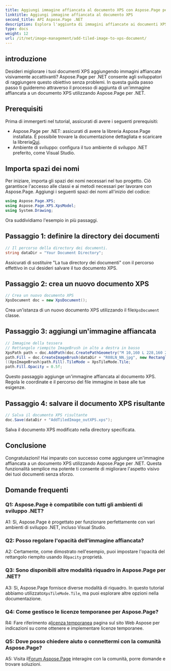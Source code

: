 ```yaml
---
title: Aggiungi immagine affiancata al documento XPS con Aspose.Page per .NET
linktitle: Aggiungi immagine affiancata al documento XPS
second_title: API Aspose.Page .NET
description: Esplora l'aggiunta di immagini affiancate ai documenti XPS senza sforzo con Aspose.Page per .NET. Migliora l'impatto visivo e crea documenti straordinari.
type: docs
weight: 12
url: /it/net/image-management/add-tiled-image-to-xps-document/
---
```

## introduzione

Desideri migliorare i tuoi documenti XPS aggiungendo immagini affiancate visivamente accattivanti? Aspose.Page per .NET consente agli sviluppatori di raggiungere questo obiettivo senza problemi. In questa guida passo passo ti guideremo attraverso il processo di aggiunta di un'immagine affiancata a un documento XPS utilizzando Aspose.Page per .NET.

## Prerequisiti

Prima di immergerti nel tutorial, assicurati di avere i seguenti prerequisiti:

-  Aspose.Page per .NET: assicurati di avere la libreria Aspose.Page installata. È possibile trovare la documentazione dettagliata e scaricare la libreria[Qui](https://reference.aspose.com/page/net/).
- Ambiente di sviluppo: configura il tuo ambiente di sviluppo .NET preferito, come Visual Studio.

## Importa spazi dei nomi

Per iniziare, importa gli spazi dei nomi necessari nel tuo progetto. Ciò garantisce l'accesso alle classi e ai metodi necessari per lavorare con Aspose.Page. Aggiungi i seguenti spazi dei nomi all'inizio del codice:

```csharp
using Aspose.Page.XPS;
using Aspose.Page.XPS.XpsModel;
using System.Drawing;
```

Ora suddividiamo l'esempio in più passaggi.

## Passaggio 1: definire la directory dei documenti

```csharp
// Il percorso della directory dei documenti.
string dataDir = "Your Document Directory";
```

Assicurati di sostituire "La tua directory dei documenti" con il percorso effettivo in cui desideri salvare il tuo documento XPS.

## Passaggio 2: crea un nuovo documento XPS

```csharp
// Crea un nuovo documento XPS
XpsDocument doc = new XpsDocument();
```

 Crea un'istanza di un nuovo documento XPS utilizzando il file`XpsDocument` classe.

## Passaggio 3: aggiungi un'immagine affiancata

```csharp
// Immagine della tessera
// Rettangolo riempito ImageBrush in alto a destra in basso
XpsPath path = doc.AddPath(doc.CreatePathGeometry("M 10,160 L 228,160 228,305 10,305"));
path.Fill = doc.CreateImageBrush(dataDir + "R08LN_NN.jpg", new RectangleF(0f, 0f, 128f, 96f), new RectangleF(0f, 0f, 64f, 48f));
((XpsImageBrush)path.Fill).TileMode = XpsTileMode.Tile;
path.Fill.Opacity = 0.5f;
```

Questo passaggio aggiunge un'immagine affiancata al documento XPS. Regola le coordinate e il percorso del file immagine in base alle tue esigenze.

## Passaggio 4: salvare il documento XPS risultante

```csharp
// Salva il documento XPS risultante
doc.Save(dataDir + "AddTiledImage_outXPS.xps");
```

Salva il documento XPS modificato nella directory specificata.

## Conclusione

Congratulazioni! Hai imparato con successo come aggiungere un'immagine affiancata a un documento XPS utilizzando Aspose.Page per .NET. Questa funzionalità semplice ma potente ti consente di migliorare l'aspetto visivo dei tuoi documenti senza sforzo.

## Domande frequenti

### Q1: Aspose.Page è compatibile con tutti gli ambienti di sviluppo .NET?

A1: Sì, Aspose.Page è progettato per funzionare perfettamente con vari ambienti di sviluppo .NET, incluso Visual Studio.

### Q2: Posso regolare l'opacità dell'immagine affiancata?

A2: Certamente, come dimostrato nell'esempio, puoi impostare l'opacità del rettangolo riempito usando il`Opacity` proprietà.

### Q3: Sono disponibili altre modalità riquadro in Aspose.Page per .NET?

 A3: Sì, Aspose.Page fornisce diverse modalità di riquadro. In questo tutorial abbiamo utilizzato`XpsTileMode.Tile`, ma puoi esplorare altre opzioni nella documentazione.

### Q4: Come gestisco le licenze temporanee per Aspose.Page?

 R4: Fare riferimento a[licenza temporanea](https://purchase.aspose.com/temporary-license/) pagina sul sito Web Aspose per indicazioni su come ottenere e implementare licenze temporanee.

### Q5: Dove posso chiedere aiuto o connettermi con la comunità Aspose.Page?

 A5: Visita il[Forum Aspose.Page](https://forum.aspose.com/c/page/39) interagire con la comunità, porre domande e trovare soluzioni.